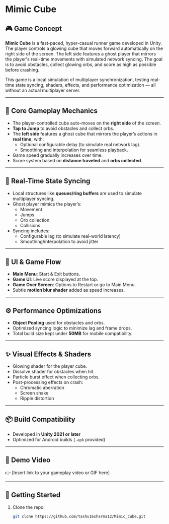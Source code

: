 # Mimic Cube

## 🎮 Game Concept

**Mimic Cube** is a fast-paced, hyper-casual runner game developed in Unity. The player controls a glowing cube that moves forward automatically on the right side of the screen. The left side features a ghost player that mirrors the player's real-time movements with simulated network syncing. The goal is to avoid obstacles, collect glowing orbs, and score as high as possible before crashing.

This game is a local simulation of multiplayer synchronization, testing real-time state syncing, shaders, effects, and performance optimization — all without an actual multiplayer server.

---

## 🧠 Core Gameplay Mechanics

- The player-controlled cube auto-moves on the **right side** of the screen.
- **Tap to Jump** to avoid obstacles and collect orbs.
- The **left side** features a ghost cube that mirrors the player’s actions in **real time**, with:
  - Optional configurable delay (to simulate real network lag).
  - Smoothing and interpolation for seamless playback.
- Game speed gradually increases over time.
- Score system based on **distance traveled** and **orbs collected**.

---

## 🔄 Real-Time State Syncing

- Local structures like **queues/ring buffers** are used to simulate multiplayer syncing.
- Ghost player mimics the player’s:
  - Movement
  - Jumps
  - Orb collection
  - Collisions
- Syncing includes:
  - Configurable lag (to simulate real-world latency)
  - Smoothing/interpolation to avoid jitter

---

## 🧩 UI & Game Flow

- **Main Menu**: Start & Exit buttons.
- **Game UI**: Live score displayed at the top.
- **Game Over Screen**: Options to Restart or go to Main Menu.
- Subtle **motion blur shader** added as speed increases.

---

## ⚙️ Performance Optimizations

- **Object Pooling** used for obstacles and orbs.
- Optimized syncing logic to minimize lag and frame drops.
- Total build size kept under **50MB** for mobile compatibility.

---

## ✨ Visual Effects & Shaders

- Glowing shader for the player cube.
- Dissolve shader for obstacles when hit.
- Particle burst effect when collecting orbs.
- Post-processing effects on crash:
  - Chromatic aberration
  - Screen shake
  - Ripple distortion

---

## 📦 Build Compatibility

- Developed in **Unity 2021 or later**
- Optimized for Android builds (`.apk` provided)

---

## 🎥 Demo Video

👉 [Insert link to your gameplay video or GIF here]

---

## 🚀 Getting Started

1. Clone the repo:
   ```bash
   git clone https://github.com/tashu16sharma12/Mimic_Cube.git
